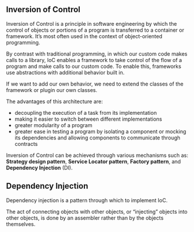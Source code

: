 ## Inversion of Control
Inversion of Control is a principle in software engineering by which the control of objects or portions of a program is transferred to a container or framework. It’s most often used in the context of object-oriented programming.

By contrast with traditional programming, in which our custom code makes calls to a library, IoC enables a framework to take control of the flow of a program and make calls to our custom code. To enable this, frameworks use abstractions with additional behavior built in.

If we want to add our own behavior, we need to extend the classes of the framework or plugin our own classes.

The advantages of this architecture are:
* decoupling the execution of a task from its implementation
* making it easier to switch between different implementations
* greater modularity of a program
* greater ease in testing a program by isolating a component or mocking its dependencies and allowing components to communicate through contracts

Inversion of Control can be achieved through various mechanisms such as: __Strategy design pattern__, __Service Locator pattern__, __Factory pattern__, and __Dependency Injection__ (DI).

## Dependency Injection
Dependency injection is a pattern through which to implement IoC.

The act of connecting objects with other objects, or “injecting” objects into other objects, is done by an assembler rather than by the objects themselves.
